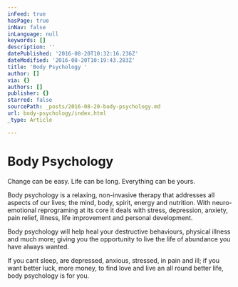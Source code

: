 ```yaml
---
inFeed: true
hasPage: true
inNav: false
inLanguage: null
keywords: []
description: ''
datePublished: '2016-08-20T10:32:16.236Z'
dateModified: '2016-08-20T10:19:43.283Z'
title: 'Body Psychology '
author: []
via: {}
authors: []
publisher: {}
starred: false
sourcePath: _posts/2016-08-20-body-psychology.md
url: body-psychology/index.html
_type: Article

---
```

# Body Psychology 

Change can be easy. Life can be long. Everything can be yours. 

Body psychology is a relaxing, non-invasive therapy that addresses all aspects of our lives; the mind, body, spirit, energy and nutrition. With neuro-emotional reprograming at its core it deals with stress, depression, anxiety, pain relief, illness, life improvement and personal development. 

Body psychology will help heal your destructive behaviours, physical illness and much more; giving you the opportunity to live the life of abundance you have always wanted. 

If you cant sleep, are depressed, anxious, stressed, in pain and ill; if you want better luck, more money, to find love and live an all round better life, body psychology is for you.